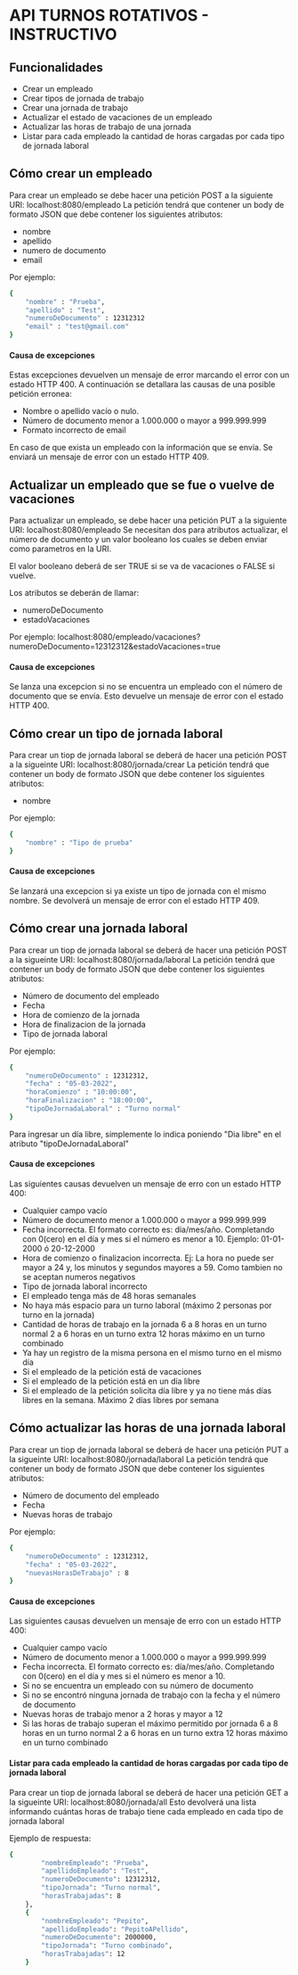 # API TURNOS ROTATIVOS - INSTRUCTIVO
## Funcionalidades

- Crear un empleado
- Crear tipos de jornada de trabajo
- Crear una jornada de trabajo
- Actualizar el estado de vacaciones de un empleado
- Actualizar las horas de trabajo de una jornada
- Listar para cada empleado la cantidad de horas cargadas por cada tipo de jornada laboral

## Cómo crear un empleado

Para crear un empleado se debe hacer una petición POST a la siguiente URI: localhost:8080/empleado
La petición tendrá que contener un body de formato JSON que debe contener los siguientes atributos:
- nombre
- apellido
-  numero de documento
-  email

Por ejemplo:
```sh
{
    "nombre" : "Prueba",
    "apellido" : "Test",
    "numeroDeDocumento" : 12312312
    "email" : "test@gmail.com"
}
```
#### Causa de excepciones
Estas excepciones devuelven un mensaje de error marcando el error con un estado HTTP 400.
A continuación se detallara las causas de una posible petición erronea:
- Nombre o apellido vacío o nulo.
- Número de documento menor a 1.000.000 o mayor a 999.999.999
- Formato incorrecto de email

En caso de que exista un empleado con la información que se envía. Se enviará un mensaje de error con un estado HTTP 409.

## Actualizar un empleado que se fue o vuelve de vacaciones
Para actualizar un empleado, se debe hacer una petición PUT a la siguiente URI: localhost:8080/empleado
Se necesitan dos para atributos actualizar, el número de documento y un valor booleano los cuales se deben enviar como
parametros en la URI.

El valor booleano deberá de ser TRUE si se va de vacaciones o FALSE si vuelve.

Los atributos se deberán de llamar:
- numeroDeDocumento
- estadoVacaciones

Por ejemplo: localhost:8080/empleado/vacaciones?numeroDeDocumento=12312312&estadoVacaciones=true

#### Causa de excepciones
Se lanza una excepcion si no se encuentra un empleado con el número de documento que se envía.
Esto devuelve un mensaje de error con el estado HTTP 400.

## Cómo crear un tipo de jornada laboral
Para crear un tiop de jornada laboral se deberá de hacer una petición POST a la sigueinte URI: localhost:8080/jornada/crear
La petición tendrá que contener un body de formato JSON que debe contener los siguientes atributos:
- nombre

Por ejemplo:
```sh
{
    "nombre" : "Tipo de prueba"
}
```

#### Causa de excepciones
Se lanzará una excepcion si ya existe un tipo de jornada con el mismo nombre. Se devolverá un mensaje de error con el estado HTTP 409.

## Cómo crear una jornada laboral
Para crear un tiop de jornada laboral se deberá de hacer una petición POST a la sigueinte URI: localhost:8080/jornada/laboral
La petición tendrá que contener un body de formato JSON que debe contener los siguientes atributos:
- Número de documento del empleado
- Fecha
-  Hora de comienzo de la jornada
-  Hora de finalizacion de la jornada
-  Tipo de jornada laboral

Por ejemplo:
```sh
{
    "numeroDeDocumento" : 12312312,
    "fecha" : "05-03-2022",
    "horaComienzo" : "10:00:00",
    "horaFinalizacion" : "18:00:00",
    "tipoDeJornadaLaboral" : "Turno normal"
}
```

Para ingresar un día libre, simplemente lo indica poniendo "Dia libre" en el atributo "tipoDeJornadaLaboral"

#### Causa de excepciones
Las siguientes causas devuelven un mensaje de erro con un estado HTTP 400:
- Cualquier campo vacío
- Número de documento menor a 1.000.000 o mayor a 999.999.999
- Fecha incorrecta. El formato correcto es: día/mes/año. Completando con 0(cero) en el día y mes si el número es menor a 10.
  Ejemplo: 01-01-2000 ó 20-12-2000
- Hora de comienzo o finalizacion incorrecta. Ej: La hora no puede ser mayor a 24 y, los minutos y segundos mayores a 59.
  Como tambien no se aceptan numeros negativos
- Tipo de jornada laboral incorrecto
- El empleado tenga más de 48 horas semanales
- No haya más espacio para un turno laboral (máximo 2 personas por turno en la jornada)
- Cantidad de horas de trabajo en la jornada
  6 a 8 horas en un turno normal
  2 a 6 horas en un turno extra
  12 horas máximo en un turno combinado
- Ya hay un registro de la misma persona en el mismo turno en el mismo día
- Si el empleado de la petición está de vacaciones
- Si el empleado de la petición está en un día libre
- Si el empleado de la petición solicita día libre y ya no tiene más días libres en la semana. Máximo 2 días libres por
  semana

## Cómo actualizar las horas de una jornada laboral
Para crear un tiop de jornada laboral se deberá de hacer una petición PUT a la sigueinte URI: localhost:8080/jornada/laboral
La petición tendrá que contener un body de formato JSON que debe contener los siguientes atributos:
- Número de documento del empleado
- Fecha
-  Nuevas horas de trabajo

Por ejemplo:
```sh
{
    "numeroDeDocumento" : 12312312,
    "fecha" : "05-03-2022",
    "nuevasHorasDeTrabajo" : 8
}
```
#### Causa de excepciones
Las siguientes causas devuelven un mensaje de erro con un estado HTTP 400:
- Cualquier campo vacío
- Número de documento menor a 1.000.000 o mayor a 999.999.999
- Fecha incorrecta. El formato correcto es: día/mes/año. Completando con 0(cero) en el día y mes si el número es menor a 10.
- Si no se encuentra un empleado con su número de documento
- Si no se encontró ninguna jornada de trabajo con la fecha y el número de documento
- Nuevas horas de trabajo menor a 2 horas y mayor a 12
- Si las horas de trabajo superan el máximo permitido por jornada
  6 a 8 horas en un turno normal
  2 a 6 horas en un turno extra
  12 horas máximo en un turno combinado

#### Listar para cada empleado la cantidad de horas cargadas por cada tipo de jornada laboral
Para crear un tiop de jornada laboral se deberá de hacer una petición GET a la sigueinte URI: localhost:8080/jornada/all
Esto devolverá una lista informando cuántas horas de trabajo tiene cada empleado en cada tipo de jornada laboral

Ejemplo de respuesta:
```sh
{
        "nombreEmpleado": "Prueba",
        "apellidoEmpleado": "Test",
        "numeroDeDocumento": 12312312,
        "tipoJornada": "Turno normal",
        "horasTrabajadas": 8
    },
    {
        "nombreEmpleado": "Pepito",
        "apellidoEmpleado": "PepitoAPellido",
        "numeroDeDocumento": 2000000,
        "tipoJornada": "Turno combinado",
        "horasTrabajadas": 12
    }
```
